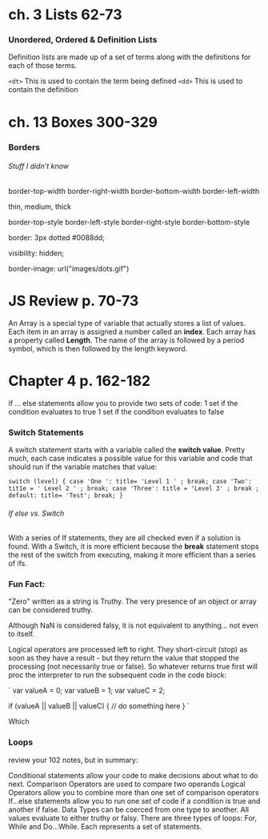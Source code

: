 # ch. 3 Lists 62-73

### Unordered, Ordered & Definition Lists

Definition lists are made up of a set of terms along with the
definitions for each of those terms.

`<dt>` This is used to contain the term being defined
`<dd>` This is used to contain the definition


# ch. 13 Boxes 300-329

### Borders


###### Stuff I didn't know

border-top-width
border-right-width
border-bottom-width
border-left-width

thin, medium, thick

border-top-style
border-left-style
border-right-style
border-bottom-style

border: 3px dotted #0088dd;

visibility: hidden;

border-image: url("images/dots.gif")


# JS Review p. 70-73

An Array is a special type of variable that actually stores a list of values.
Each item in an array is assigned a number called an **index**.
Each array has a property called **Length**.
The name of the array is followed by a period symbol, which is then followed by the length keyword.

# Chapter 4 p. 162-182

if ... else statements allow you to provide two sets of code:
1 set if the condition evaluates to true
1 set if the condition evaluates to false


### Switch Statements

A switch statement starts with a variable called the **switch value**. Pretty much, each case indicates a possible value for this variable and code that should run if the variable matches that value:


`
switch (level) {
  case 'One ':
  title= 'Level 1 ' ;
  break;
case 'Two':
  tit1e = ' Level 2 ' ;
  break;
case 'Three':
  title = 'Level 3' ;
  break ;
default:
  title= 'Test';
  break;
}
`

###### If else vs. Switch

With a series of If statements, they are all checked even if a solution is found. 
With a Switch, it is more efficient because the **break** statement stops the rest of the switch from executing, making it more efficient than a series of ifs.

### Fun Fact:

"Zero" written as a string is Truthy. The very presence of an object or array can
be considered truthy.

Although NaN is considered falsy, it is not equivalent to anything... not even to itself.

Logical operators are processed left to right.
They short-circuit (stop) as soon as they have a
result - but they return the value that stopped
the processing (not necessarily true or false). So whatever returns true first will proc the interpreter to run the subsequent code in the code block:

`
var valueA = 0;
var valueB = 1;
var valueC = 2;

if (valueA || valueB || valueC) {
  // do something here
}
`

Which


### Loops

review your 102 notes, but in summary:

Conditional statements allow your code to make decisions about what to do next.
Comparison Operators are used to compare two operands
Logical Operators allow you to combine more than one set of comparison operators
If...else statements allow you to run one set of code if a condition is true and another if false.
Data Types can be coerced from one type to another.
All values evaluate to either truthy or falsy.
There are three types of loops: For, While and Do...While. Each represents a set of statements.